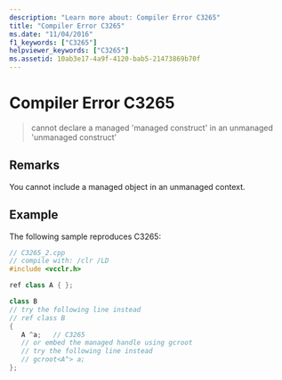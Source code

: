 ```yaml
---
description: "Learn more about: Compiler Error C3265"
title: "Compiler Error C3265"
ms.date: "11/04/2016"
f1_keywords: ["C3265"]
helpviewer_keywords: ["C3265"]
ms.assetid: 10ab3e17-4a9f-4120-bab5-21473869b70f
---
```

# Compiler Error C3265

> cannot declare a managed 'managed construct' in an unmanaged 'unmanaged construct'

## Remarks

You cannot include a managed object in an unmanaged context.

## Example

The following sample reproduces C3265:

```cpp
// C3265_2.cpp
// compile with: /clr /LD
#include <vcclr.h>

ref class A { };

class B
// try the following line instead
// ref class B
{
   A ^a;   // C3265
   // or embed the managed handle using gcroot
   // try the following line instead
   // gcroot<A^> a;
};
```

